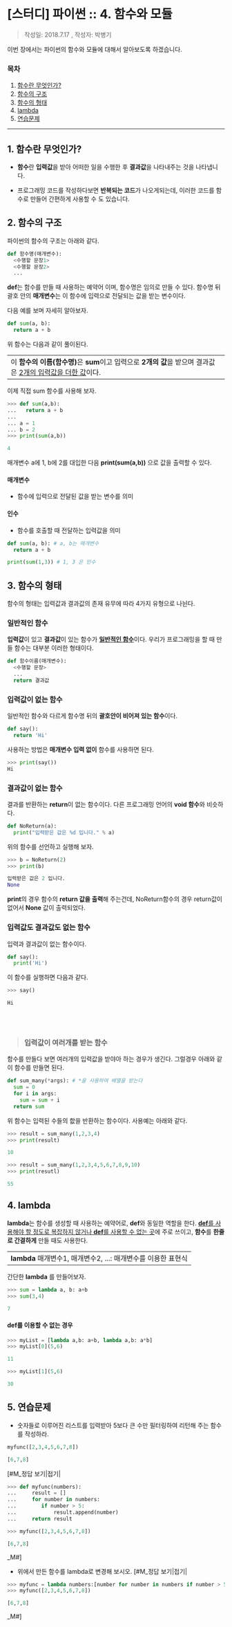 # [스터디] 파이썬 :: 4. 함수와 모듈
> 작성일: 2018.7.17 , 작성자: 박병기

이번 장에서는 파이썬의 함수와 모듈에 대해서 알아보도록 하겠습니다.

### 목차
1. [함수란 무엇인가?](#m1)
2. [함수의 구조](#m2)
3. [함수의 형태](#m3)
4. [lambda](#m4)
5. [연습문제](#m5)

---

<a id="m1"></a> 
## 1. 함수란 무엇인가?
- **함수**란 **입력값**을 받아 어떠한 일을 수행한 후 **결과값**을 나타내주는 것을 나타냅니다.

- 프로그래밍 코드를 작성하다보면 **반복되는 코드**가 나오게되는데, 이러한 코드를 함수로 만들어 간편하게 사용할 수 도 있습니다.

<a id="m2"></a>
## 2. 함수의 구조
파이썬의 함수의 구조는 아래와 같다.
```python
def 함수명(매개변수):
  <수행할 문장1>
  <수행할 문장2>
  ...
```
**def**는 함수를 만들 때 사용하는 예약어 이며, 함수명은 임의로 만들 수 있다. 함수명 뒤 괄호 안의 **매개변수**는 이 함수에 입력으로 전달되는 값을 받는 변수이다.

다음 예를 보며 자세히 알아보자.
```python
def sum(a, b):
  return a + b
```
위 함수는 다음과 같이 풀이된다.
<table>
<td border: 1px>
이 <b>함수의 이름(함수명)</b>은 <b>sum</b>이고 입력으로 <B>2개의 값</b>을 받으며 결과값은 <u>2개의 입력값을 더한 값</u>이다.
</table>

이제 직접 sum 함수를 사용해 보자.

```python
>>> def sum(a,b):
...   return a + b
... 
... a = 1
... b = 2
>>> print(sum(a,b))

4
```
매개변수 a에 1, b에 2를 대입한 다음 **print(sum(a,b))** 으로 값을 출력할 수 있다.

#### 매개변수
- 함수에 입력으로 전달된 값을 받는 변수를 의미
#### 인수
- 함수를 호출할 때 전달하는 입력값을 의미
```python
def sum(a, b): # a, b는 매개변수
  return a + b

print(sum(1,3)) # 1, 3 은 인수
```

<a id="m3"></a>
## 3. 함수의 형태
함수의 형태는 입력값과 결과값의 존재 유무에 따라 4가지 유형으로 나뉜다.

### 일반적인 함수
**입력값**이 있고 **결과값**이 있는 함수가 <u>**일반적인 함수**</u>이다. 우리가 프로그래밍을 할 때 만들 함수는 대부분 이러한 형태이다.
```python
def 함수이름(매개변수):
  <수행할 문장>
  ...
  return 결과값
```

### 입력값이 없는 함수
일반적인 함수와 다르게 함수명 뒤의 **괄호안이 비어져 있는 함수**이다.
```python
def say():
  return 'Hi'
```
사용하는 방법은 **매개변수 입력 없이** 함수를 사용하면 된다.
```python
>>> print(say())
Hi
```

### 결과값이 없는 함수
결과를 반환하는 **return**이 없는 함수이다.
다른 프로그래밍 언어의 **void 함수**와 비슷하다.
```python
def NoReturn(a):
  print("입력받은 값은 %d 입니다." % a)
```
위의 함수를 선언하고 실행해 보자.
```python
>>> b = NoReturn(2)
>>> print(b)

입력받은 값은 2 입니다.
None
```
**print**의 경우 함수의 **return 값을 출력**해 주는건데, NoReturn함수의 경우 return값이 없어서 **None** 값이 출력되었다.

### 입력값도 결과값도 없는 함수
입력과 결과값이 없는 함수이다.
```python
def say():
  print('Hi')
```
이 함수를 실행하면 다음과 같다.
```python
>>> say()

Hi
```
<br></br>
> ### 입력값이 여러개를 받는 함수
함수를 만들다 보면 여러개의 입력값을 받야아 하는 경우가 생긴다. 그럴경우 아래와 같이 함수를 만들면 된다.
```python
def sum_many(*args): # *을 사용하여 배열을 받는다
  sum = 0
  for i in args:
    sum = sum + i
  return sum
```
위 함수는 입력된 수들의 핪을 반환하는 함수이다. 사용예는 아래와 같다.
```python
>>> result = sum_many(1,2,3,4)
>>> print(result)

10

>>> result = sum_many(1,2,3,4,5,6,7,8,9,10)
>>> print(resutl)

55
```

<a id="m4"></a>
## 4. lambda
**lambda**는 함수를 생성할 때 사용하는 예약어로, **def**와 동일한 역할을 한다.
<u>**def**를 사용해야 할 정도로 복잡하지 않거나 **def**를 사용할 수 없는 곳</u>에 주로 쓰이고, **함수**를 **한줄로 간결하게** 만들 때도 사용한다.

<table>
<td border: 1px>
<b>lambda</b> 매개변수1, 매개변수2, ...: 매개변수를 이용한 표현식
</table>

간단한 **lambda** 를 만들어보자.

```python
>>> sum = lambda a, b: a+b
>>> sum(3,4)

7
```

#### def를 이용할 수 없는 경우
```python
>>> myList = [lambda a,b: a+b, lambda a,b: a*b]
>>> myList[0](5,6)

11

>>> myList[1](5,6)

30
```

<a id="m4"></a>
## 5. 연습문제
- 숫자들로 이루어진 리스트를 입력받아 5보다 큰 수만 필터링하여 리턴해 주는 함수를 작성하라.
```python
myfunc([2,3,4,5,6,7,8])

[6,7,8]
```

[\#M\_정답 보기|접기|
```python
>>> def myfunc(numbers):
...     result = []
...     for number in numbers:
...        if number > 5:
...            result.append(number)
...     return result

>>> myfunc([2,3,4,5,6,7,8])

[6,7,8]
```
\_M\#]


- 위에서 만든 함수를 lambda로 변경해 보시오.
[\#M\_정답 보기|접기|
```python
>>> myfunc = lambda numbers:[number for number in numbers if number > 5]
>>> myfunc([2,3,4,5,6,7,8])

[6,7,8]
```
\_M\#]
